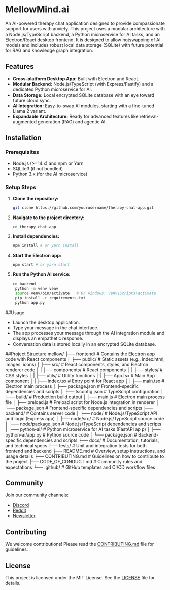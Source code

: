 # MellowMind.ai

An AI-powered therapy chat application designed to provide compassionate support for users with anxiety. This project uses a modular architecture with a Node.js/TypeScript backend, a Python microservice for AI tasks, and an Electron/React desktop frontend. It is designed to allow hotswapping of AI models and includes robust local data storage (SQLite) with future potential for RAG and knowledge graph integration.

## Features
- **Cross-platform Desktop App:** Built with Electron and React.
- **Modular Backend:** Node.js/TypeScript (with Express/Fastify) and a dedicated Python microservice for AI.
- **Data Storage:** Local encrypted SQLite database with an eye toward future cloud sync.
- **AI Integration:** Easy-to-swap AI modules, starting with a fine-tuned Llama 2 variant.
- **Expandable Architecture:** Ready for advanced features like retrieval-augmented generation (RAG) and agentic AI.

## Installation

### Prerequisites
- Node.js (>=14.x) and npm or Yarn
- SQLite3 (if not bundled)
- Python 3.x (for the AI microservice)

### Setup Steps
1. **Clone the repository:**
   ```bash
   git clone https://github.com/yourusername/therapy-chat-app.git

2. **Navigate to the project directory:**
   ```bash
   cd therapy-chat-app

3. **Install dependencies:**
   ```bash
   npm install # or yarn install

4. **Start the Electron app:**
   ```bash
   npm start # or yarn start

5. **Run the Python AI service:**
   ```bash
   cd backend
    python -m venv venv
    source venv/bin/activate   # On Windows: venv\Scripts\activate
    pip install -r requirements.txt
    python app.py

##Usage
- Launch the desktop application.
- Type your message in the chat interface.
- The app processes your message through the AI integration module and displays an empathetic response.
- Conversation data is stored locally in an encrypted SQLite database.

##Project Structure
mellow/
├── frontend/             # Contains the Electron app code with React components
│   ├── public/           # Static assets (e.g., index.html, images, icons)
│   ├── src/              # React components, styles, and Electron renderer code
│   |   ├── components/   # React components 
│   |   ├── styles/       # CSS styles
│   |   ├── utils/        # Utility functions
│   |   ├── App.tsx       # Main App component
│   |   ├── index.tsx     # Entry point for React app
│   |   ├── main.tsx      # Electron main process
│   ├── package.json      # Frontend-specific dependencies and scripts
│   ├── tsconfig.json     # TypeScript configuration
│   ├── build/            # Production build output
│   ├── main.js           # Electron main process file
│   ├── preload.js        # Preload script for Node.js integration in renderer
│   └── package.json      # Frontend-specific dependencies and scripts
├── backend/              # Contains server code
│   ├── node/             # Node.js/TypeScript API and logic (Express app)
│   ├── node/src/         # Node.js/TypeScript source code
│   ├── node/package.json # Node.js/TypeScript dependencies and scripts
│   ├── python-ai/        # Python microservice for AI tasks (FastAPI ap   p)
│   ├── python-ai/app.py  # Python source code
│   └── package.json      # Backend-specific dependencies and scripts
├── docs/                 # Documentation, tutorials, and technical specs
├── tests/                # Unit and integration tests for both frontend and backend
├── README.md             # Overview, setup instructions, and usage details
├── CONTRIBUTING.md       # Guidelines on how to contribute to the project
├── CODE_OF_CONDUCT.md    # Community rules and expectations
└── .github/             # GitHub templates and CI/CD workflow files

## Community
Join our community channels:
- [Discord](pending)
- [Reddit](pending)
- [Newsletter](pending)

## Contributing
We welcome contributions! Please read the [CONTRIBUTING.md](CONTRIBUTING.md) file for guidelines.

## License
This project is licensed under the MIT License. See the [LICENSE](LICENSE) file for details.
